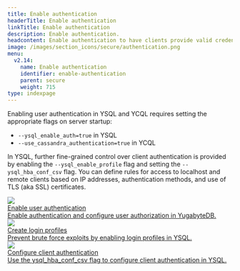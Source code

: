 ```yaml
---
title: Enable authentication
headerTitle: Enable authentication
linkTitle: Enable authentication
description: Enable authentication.
headcontent: Enable authentication to have clients provide valid credentials before they can connect to a YugabyteDB cluster.
image: /images/section_icons/secure/authentication.png
menu:
  v2.14:
    name: Enable authentication
    identifier: enable-authentication
    parent: secure
    weight: 715
type: indexpage
---
```


Enabling user authentication in YSQL and YCQL requires setting the appropriate flags on server startup:

- `--ysql_enable_auth=true` in YSQL
- `--use_cassandra_authentication=true` in YCQL

In YSQL, further fine-grained control over client authentication is provided by enabling the `--ysql_enable_profile` flag and setting the `--ysql_hba_conf_csv` flag. You can define rules for access to localhost and remote clients based on IP addresses, authentication methods, and use of TLS (aka SSL) certificates.

<div class="row">

  <div class="col-12 col-md-6 col-lg-12 col-xl-6">
    <a class="section-link icon-offset" href="ysql/">
      <div class="head">
        <img class="icon" src="/images/section_icons/secure/authentication.png" aria-hidden="true" />
        <div class="title">Enable user authentication</div>
      </div>
      <div class="body">
          Enable authentication and configure user authorization in YugabyteDB.
      </div>
    </a>
  </div>

  <div class="col-12 col-md-6 col-lg-12 col-xl-6">
    <a class="section-link icon-offset" href="ysql-login-profiles/">
      <div class="head">
        <img class="icon" src="/images/section_icons/secure/authentication.png" aria-hidden="true" />
        <div class="title">Create login profiles</div>
      </div>
      <div class="body">
          Prevent brute force exploits by enabling login profiles in YSQL.
      </div>
    </a>
  </div>

  <div class="col-12 col-md-6 col-lg-12 col-xl-6">
    <a class="section-link icon-offset" href="ysql_hba_conf-configuration/">
      <div class="head">
        <img class="icon" src="/images/section_icons/secure/authentication.png" aria-hidden="true" />
        <div class="title">Configure client authentication</div>
      </div>
      <div class="body">
          Use the ysql_hba_conf_csv flag to configure client authentication in YSQL.
      </div>
    </a>
  </div>

</div>
